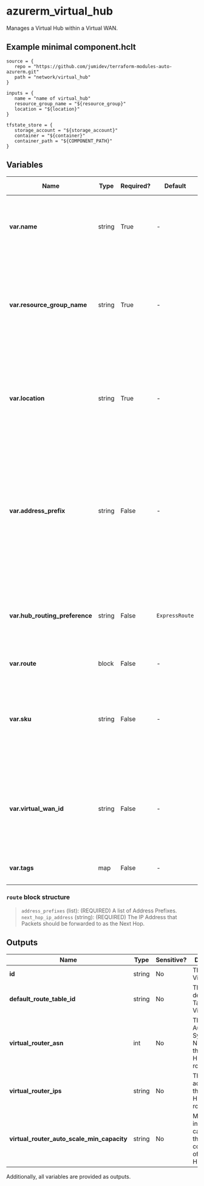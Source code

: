 # azurerm_virtual_hub

Manages a Virtual Hub within a Virtual WAN.

## Example minimal component.hclt

```hcl
source = {
   repo = "https://github.com/jumidev/terraform-modules-auto-azurerm.git" 
   path = "network/virtual_hub" 
}

inputs = {
   name = "name of virtual_hub" 
   resource_group_name = "${resource_group}" 
   location = "${location}" 
}

tfstate_store = {
   storage_account = "${storage_account}" 
   container = "${container}" 
   container_path = "${COMPONENT_PATH}" 
}

```

## Variables

| Name | Type | Required? |  Default  |  possible values |  Description |
| ---- | ---- | --------- |  ----------- | ----------- | ----------- |
| **var.name** | string | True | -  |  -  |  The name of the Virtual Hub. Changing this forces a new resource to be created. | 
| **var.resource_group_name** | string | True | -  |  -  |  Specifies the name of the Resource Group where the Virtual Hub should exist. Changing this forces a new resource to be created. | 
| **var.location** | string | True | -  |  -  |  Specifies the supported Azure location where the Virtual Hub should exist. Changing this forces a new resource to be created. | 
| **var.address_prefix** | string | False | -  |  -  |  The Address Prefix which should be used for this Virtual Hub. Changing this forces a new resource to be created. [The address prefix subnet cannot be smaller than a `/24`. Azure recommends using a `/23`](https://docs.microsoft.com/azure/virtual-wan/virtual-wan-faq#what-is-the-recommended-hub-address-space-during-hub-creation). | 
| **var.hub_routing_preference** | string | False | `ExpressRoute`  |  `ExpressRoute`, `ASPath`, `VpnGateway`  |  The hub routing preference. Possible values are `ExpressRoute`, `ASPath` and `VpnGateway`. Defaults to `ExpressRoute`. | 
| **var.route** | block | False | -  |  -  |  One or more `route` blocks. | 
| **var.sku** | string | False | -  |  `Basic`, `Standard`  |  The SKU of the Virtual Hub. Possible values are `Basic` and `Standard`. Changing this forces a new resource to be created. | 
| **var.virtual_wan_id** | string | False | -  |  -  |  The ID of a Virtual WAN within which the Virtual Hub should be created. Changing this forces a new resource to be created. | 
| **var.tags** | map | False | -  |  -  |  A mapping of tags to assign to the Virtual Hub. | 

### `route` block structure

> `address_prefixes` (list): (REQUIRED) A list of Address Prefixes.
> `next_hop_ip_address` (string): (REQUIRED) The IP Address that Packets should be forwarded to as the Next Hop.



## Outputs

| Name | Type | Sensitive? | Description |
| ---- | ---- | --------- | --------- |
| **id** | string | No  | The ID of the Virtual Hub. | 
| **default_route_table_id** | string | No  | The ID of the default Route Table in the Virtual Hub. | 
| **virtual_router_asn** | int | No  | The Autonomous System Number of the Virtual Hub BGP router. | 
| **virtual_router_ips** | string | No  | The IP addresses of the Virtual Hub BGP router. | 
| **virtual_router_auto_scale_min_capacity** | string | No  | Minimum instance capacity for the scaling configuration of the Virtual Hub Router. | 

Additionally, all variables are provided as outputs.
